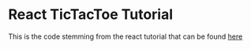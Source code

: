# React TicTacToe Tutorial

This is the code stemming from the react tutorial that can be found [here](https://reactjs.org/tutorial/tutorial.html)
